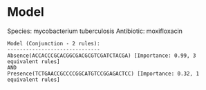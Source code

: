 
# Model

Species: mycobacterium tuberculosis
Antibiotic: moxifloxacin

```
Model (Conjunction - 2 rules):
------------------------------
Absence(ACCACCCGCACGGCGACGCGTCGATCTACGA) [Importance: 0.99, 3 equivalent rules]
AND
Presence(TCTGAACCGCCCCGGCATGTCCGGAGACTCC) [Importance: 0.32, 1 equivalent rules]

```

